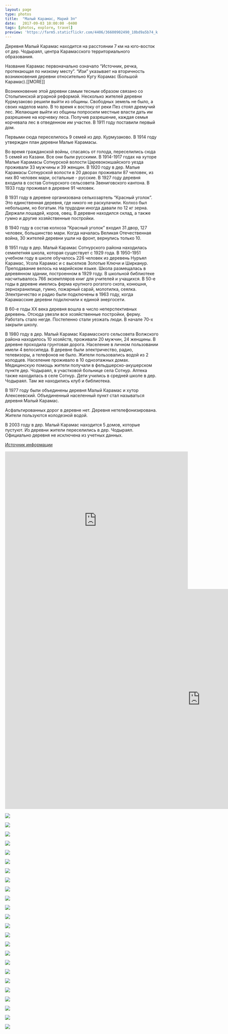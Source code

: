 ```yaml
---
layout: page
type: photos
title:  "Малый Карамас, Марий Эл"
date:   2017-09-03 10:00:00 -0400
tags: [photos, explore, travel]
preview: 'https://farm5.staticflickr.com/4406/36600902490_10bd9a5b74_k.jpg'
---
```


Деревня Малый Карамас находится на расстоянии 7 км на юго-восток от дер. Чодыраял, центра Карамасского территориального образования.

Название Карамас первоначально означало “Источник, речка, протекающая по низкому месту”. “Изи” указывает на вторичность возникновения деревни относительно Кугу Корамас (Большой Карамас).[[MORE]]

Возникновение этой деревни самым тесным образом связано со Столыпинской аграрной реформой. Несколько жителей деревни Курмузаково решили выйти из общины. Свободных земель не было, а своих наделов мало. В то время к востоку от реки Пез стоял дремучий лес. Желающие выйти из общины попросили местные власти дать им разрешение на корчевку леса. Получив разрешение, каждая семья корчевала лес в отведенном им участке. В 1911 году поставили первый дом.

Первыми сюда переселилось 9 семей из дер. Курмузаково. В 1914 году утвержден план деревни Малые Карамасы.

Во время гражданской войны, спасаясь от голода, переселились сюда 5 семей из Казани. Все они были русскими. В 1914-1917 годах на хуторе Малые Карамасы Сотнурской волости Царевококшайского уезда проживали 33 мужчины и 39 женщин. В 1920 году в дер. Малые Карамасы Сотнурской волости в 20 дворах проживали 87 человек, из них 80 человек мари, остальные - русские. В 1927 году деревня входила в состав Сотнурского сельсовета Звениговского кантона. В 1933 году проживал в деревне 91 человек.

В 1931 году в деревне организована сельхозартель “Красный уголок”. Это единственная деревня, где никого не раскулачили. Колхоз был небольшим, но богатым. На трудодни иногда давали по 12 кг зерна. Держали лошадей, коров, овец. В деревне находился склад, а также гумно и другие хозяйственные постройки.

В 1940 году в состав колхоза “Красный уголок” входил 31 двор, 127 человек, большинство мари. Когда началась Великая Отечественная война, 30 жителей деревни ушли на фронт, вернулись только 10.

В 1951 году в дер. Малый Карамас Сотнурского района находилась семилетняя школа, которая существует с 1929 года. В 1950-1951 учебном году в школе обучалось 226 человек из деревень Нуръял Карамас, Усола Карамас и с выселков Золотые Ключи и Ширканур. Преподавание велось на марийском языке. Школа размещалась в деревянном здании, построенном в 1929 году. В школьной библиотеке насчитывалось 766 экземпляров книг для учителей и учащихся. В 50-е годы в деревне имелись ферма крупного рогатого скота, конюшня, зернохранилище, гумно, пожарный сарай, молотилка, сеялка. Электричество и радио были подключены в 1963 году, когда Карамасские деревни подключили к единой энергосети.

В 60-е годы XX века деревня вошла в число неперспективных деревень. Отсюда увезли все хозяйственные постройки, ферму. Работать стало негде. Постепенно стали уезжать люди. В начале 70-х закрыли школу.

В 1980 году в дер. Малый Карамас Карамасского сельсовета Волжского района находилось 10 хозяйств, проживали 20 мужчин, 24 женщины. В деревне проходила грунтовая дорога. Население в личном пользовании имели 4 велосипеда. В деревне были электричество, радио, телевизоры, а телефонов не было. Жители пользовались водой из 2 колодцев. Население проживало в 10 одноэтажных домах. Медицинскую помощь жители получали в фельдшерско-акушерском пункте дер. Чодыраял, в участковой больнице села Сотнур. Аптека также находилась в селе Сотнур. Дети учились в средней школе в дер. Чодыраял. Там же находились клуб и библиотека.

В 1977 году были объединены деревня Малый Карамас и хутор Алексеевский. Объединенный населенный пункт стал называться деревня Малый Карамас.

Асфальтированных дорог в деревне нет. Деревня нетелефонизирована. Жители пользуются колодезной водой.

В 2003 году в дер. Малый Карамас находится 5 домов, которые пустуют. Из деревни жители переселились в дер. Чодыраял. Официально деревня не исключена из учетных данных.

[Источник информации](http://aboutmari.com/wiki/%D0%9C%D0%B0%D0%BB%D1%8B%D0%B9_%D0%9A%D0%B0%D1%80%D0%B0%D0%BC%D0%B0%D1%81_(%D0%98%D0%B7%D0%B8_%D0%9A%D0%BE%D1%80%D0%B0%D0%BC%D0%B0%D1%81),_%D0%B4%D0%B5%D1%80%D0%B5%D0%B2%D0%BD%D1%8F)

<div class="post-iframe"><iframe src="https://www.google.com/maps/embed?pb=!1m13!1m11!1m3!1d3822.9848444847707!2d48.85808569804267!3d56.136484515018076!2m2!1f0!2f0!3m2!1i1024!2i768!4f13.1!5e1!3m2!1sru!2sru!4v1504441932374" width="600" height="450" frameborder="0" allowfullscreen=""></iframe></div>

<div class="post-iframe"><iframe width="1280" height="720" src="https://www.youtube.com/embed/vBdMm6QdxFE?rel=0&amp;showinfo=0" frameborder="0" allowfullscreen=""></iframe></div>

![](https://farm5.staticflickr.com/4406/36600902490_10bd9a5b74_k.jpg)

![](https://farm5.staticflickr.com/4431/36600904060_1a8f4be972_k.jpg)

![](https://farm5.staticflickr.com/4397/36857613341_f02528290b_k.jpg)

![](https://farm5.staticflickr.com/4359/36600905460_ef94f70f83_k.jpg)

![](https://farm5.staticflickr.com/4422/36600906330_f79939e14b_k.jpg)

![](https://farm5.staticflickr.com/4428/36600907210_ff783cf185_k.jpg)

![](https://farm5.staticflickr.com/4430/36600908000_e93e63a84e_k.jpg)

![](https://farm5.staticflickr.com/4345/36857619791_250784fdb5_k.jpg)

![](https://farm5.staticflickr.com/4425/36600910270_fcf92f2e90_k.jpg)

![](https://farm5.staticflickr.com/4357/36189392033_06b0cc6f5d_k.jpg)

![](https://farm5.staticflickr.com/4382/36162295334_850efd76e2_k.jpg)

![](https://farm5.staticflickr.com/4412/36162295894_eb2dd4bd45_k.jpg)

![](https://farm5.staticflickr.com/4372/36826634302_f5568ea9aa_k.jpg)

![](https://farm5.staticflickr.com/4415/36998077955_4ecb8b0b1e_k.jpg)

![](https://farm5.staticflickr.com/4419/36998078315_c0d3712f9d_k.jpg)

![](https://farm5.staticflickr.com/4398/36826635502_1ccc21a644_k.jpg)

![](https://farm5.staticflickr.com/4388/36162298454_013f6819ea_k.jpg)

![](https://farm5.staticflickr.com/4361/36857607991_6ca20a5673_k.jpg)

![](https://farm5.staticflickr.com/4423/36162285374_93fd1edf54_k.jpg)

![](https://farm5.staticflickr.com/4370/36998067035_8428954c3f_k.jpg)

![](https://farm5.staticflickr.com/4367/36189375333_3240279282_k.jpg)

![](https://farm5.staticflickr.com/4427/36600897370_3682774ae5_k.jpg)

![](https://farm5.staticflickr.com/4336/36826624942_6a89c62f60_k.jpg)

![](https://farm5.staticflickr.com/4372/36162280724_39ff90c10b_k.jpg)
